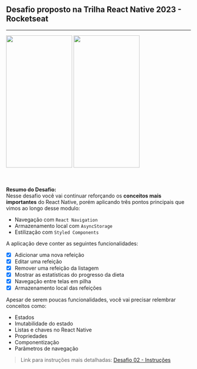 ## Desafio proposto na Trilha React Native 2023 - Rocketseat
---
<div>
  <img src="./assets/ios.gif" width="180" height="360">
  <img src="./assets/android.gif" width="180" height="360">
</div>

<br><br>
**Resumo do Desafio:**
<br>
Nesse desafio você vai continuar reforçando os **conceitos mais importantes** do React Native, porém aplicando três pontos principais que vimos ao longo desse modulo:

- Navegação com `React Navigation`
- Armazenamento local com `AsyncStorage`
- Estilização com `Styled Components`

A aplicação deve conter as seguintes funcionalidades:

- [x] Adicionar uma nova refeição
- [x] Editar uma refeição
- [x] Remover uma refeição da listagem
- [x] Mostrar as estatísticas do progresso da dieta
- [x] Navegação entre telas em pilha
- [x] Armazenamento local das refeições

Apesar de serem poucas funcionalidades, você vai precisar relembrar conceitos como:

- Estados
- Imutabilidade do estado
- Listas e chaves no React Native
- Propriedades
- Componentização
- Parâmetros de navegação

> Link para instruções mais detalhadas: [Desafio 02 - Instruções](https://efficient-sloth-d85.notion.site/Desafio-02-Daily-Diet-98b7d85ec7e9428aa0f9f3bceed4380f)

